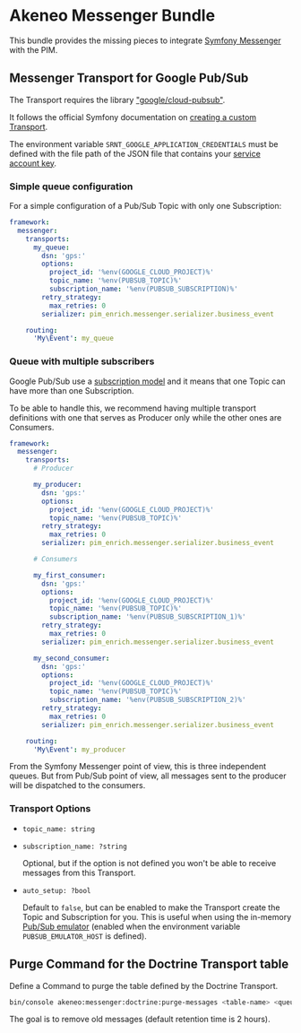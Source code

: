 # Akeneo Messenger Bundle

This bundle provides the missing pieces to integrate [Symfony Messenger](https://symfony.com/doc/4.4/messenger.html) with the PIM.

## Messenger Transport for Google Pub/Sub

The Transport requires the library ["google/cloud-pubsub"](https://packagist.org/packages/google/cloud-pubsub).

It follows the official Symfony documentation on [creating a custom Transport](https://symfony.com/doc/4.4/messenger/custom-transport.html).

The environment variable `SRNT_GOOGLE_APPLICATION_CREDENTIALS` must be defined with the file path of the JSON file that contains your [service account key](https://cloud.google.com/docs/authentication/getting-started#setting_the_environment_variable).

### Simple queue configuration

For a simple configuration of a Pub/Sub Topic with only one Subscription:

```yml
framework:
  messenger:
    transports:
      my_queue:
        dsn: 'gps:'
        options:
          project_id: '%env(GOOGLE_CLOUD_PROJECT)%'
          topic_name: '%env(PUBSUB_TOPIC)%'
          subscription_name: '%env(PUBSUB_SUBSCRIPTION)%'
        retry_strategy:
          max_retries: 0
        serializer: pim_enrich.messenger.serializer.business_event

    routing:
      'My\Event': my_queue
```

### Queue with multiple subscribers

Google Pub/Sub use a [subscription model](https://en.wikipedia.org/wiki/Publish%E2%80%93subscribe_pattern) and it means that one Topic can have more than one Subscription.

To be able to handle this, we recommend having multiple transport definitions with one that serves as Producer only while the other ones are Consumers.

```yml
framework:
  messenger:
    transports:
      # Producer

      my_producer:
        dsn: 'gps:'
        options:
          project_id: '%env(GOOGLE_CLOUD_PROJECT)%'
          topic_name: '%env(PUBSUB_TOPIC)%'
        retry_strategy:
          max_retries: 0
        serializer: pim_enrich.messenger.serializer.business_event

      # Consumers

      my_first_consumer:
        dsn: 'gps:'
        options:
          project_id: '%env(GOOGLE_CLOUD_PROJECT)%'
          topic_name: '%env(PUBSUB_TOPIC)%'
          subscription_name: '%env(PUBSUB_SUBSCRIPTION_1)%'
        retry_strategy:
          max_retries: 0
        serializer: pim_enrich.messenger.serializer.business_event

      my_second_consumer:
        dsn: 'gps:'
        options:
          project_id: '%env(GOOGLE_CLOUD_PROJECT)%'
          topic_name: '%env(PUBSUB_TOPIC)%'
          subscription_name: '%env(PUBSUB_SUBSCRIPTION_2)%'
        retry_strategy:
          max_retries: 0
        serializer: pim_enrich.messenger.serializer.business_event

    routing:
      'My\Event': my_producer
```

From the Symfony Messenger point of view, this is three independent queues. But from Pub/Sub point of view, all messages sent to the producer will be dispatched to the consumers.

### Transport Options

- `topic_name: string`

- `subscription_name: ?string`

  Optional, but if the option is not defined you won't be able to receive messages from this Transport.

- `auto_setup: ?bool`

  Default to `false`, but can be enabled to make the Transport create the Topic and Subscription for you.
  This is useful when using the in-memory [Pub/Sub emulator](https://cloud.google.com/pubsub/docs/emulator) (enabled when the environment variable `PUBSUB_EMULATOR_HOST` is defined).

## Purge Command for the Doctrine Transport table

Define a Command to purge the table defined by the Doctrine Transport.

```sh
bin/console akeneo:messenger:doctrine:purge-messages <table-name> <queue-name>
```

The goal is to remove old messages (default retention time is 2 hours).
